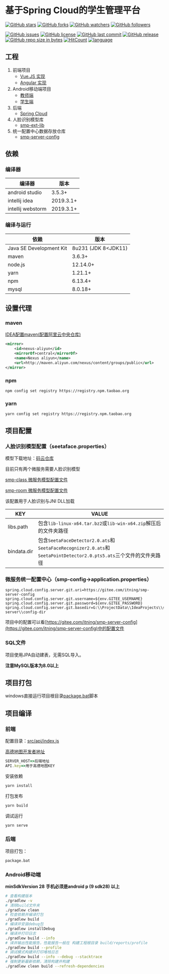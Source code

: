 # 基于Spring Cloud的学生管理平台

[![GitHub stars](https://img.shields.io/github/stars/itning/smp-server.svg?style=social&label=Stars)](https://github.com/itning/smp-server/stargazers)
[![GitHub forks](https://img.shields.io/github/forks/itning/smp-server.svg?style=social&label=Fork)](https://github.com/itning/smp-server/network/members)
[![GitHub watchers](https://img.shields.io/github/watchers/itning/smp-server.svg?style=social&label=Watch)](https://github.com/itning/smp-server/watchers)
[![GitHub followers](https://img.shields.io/github/followers/itning.svg?style=social&label=Follow)](https://github.com/itning?tab=followers)

[![GitHub issues](https://img.shields.io/github/issues/itning/smp-server.svg)](https://github.com/itning/smp-server/issues)
[![GitHub license](https://img.shields.io/github/license/itning/smp-server.svg)](https://github.com/itning/smp-server/blob/master/LICENSE)
[![GitHub last commit](https://img.shields.io/github/last-commit/itning/smp-server.svg)](https://github.com/itning/smp-server/commits)
[![GitHub release](https://img.shields.io/github/release/itning/smp-server.svg)](https://github.com/itning/smp-server/releases)
[![GitHub repo size in bytes](https://img.shields.io/github/repo-size/itning/smp-server.svg)](https://github.com/itning/smp-server)
[![HitCount](http://hits.dwyl.io/itning/smp-server.svg)](http://hits.dwyl.io/itning/smp-server)
[![language](https://img.shields.io/badge/language-JAVA-green.svg)](https://github.com/itning/smp-server)

## 工程

1. 前端项目
   - [Vue.JS 实现](https://github.com/itning/smp-client)
   - [Angular 实现](https://github.com/itning/smp-client-angular)
2. Android移动端项目
   - [教师端](https://github.com/itning/smp-android-teacher)
   - [学生端](https://github.com/itning/smp-android)
3. 后端
   - [Spring Cloud](https://github.com/itning/smp-server)
4. 人脸识别模型库
   - [smp-ext-lib](https://gitee.com/itning/smp-ext-lib)
5. 统一配置中心数据存放仓库
   - [smp-server-config](https://gitee.com/itning/smp-server-config)

## 依赖

### 编译器

| 编译器            | 版本      |
| ----------------- | --------- |
| android studio    | 3.5.3+    |
| intellij idea     | 2019.3.1+ |
| intellij webstorm | 2019.3.1+ |

### 编译与运行

| 依赖                    | 版本                |
| ----------------------- | ------------------- |
| Java SE Development Kit | 8u231 (JDK 8<JDK11) |
| maven                   | 3.6.3+              |
| node.js                 | 12.14.0+            |
| yarn                    | 1.21.1+             |
| npm                     | 6.13.4+             |
| mysql                   | 8.0.18+             |

## 设置代理

### maven

[IDEA配置maven(配置阿里云中央仓库)](https://www.cnblogs.com/sword-successful/p/6408281.html)

```xml
<mirror>  
	<id>nexus-aliyun</id>  
	<mirrorOf>central</mirrorOf>    
	<name>Nexus aliyun</name>  
	<url>http://maven.aliyun.com/nexus/content/groups/public</url>  
</mirror> 
```

### npm

```shell
npm config set registry https://registry.npm.taobao.org
```

### yarn

```shell
yarn config set registry https://registry.npm.taobao.org
```

## 项目配置

### 人脸识别模型配置（seetaface.properties）

模型下载地址：[码云仓库](https://gitee.com/itning/smp-ext-lib)

目前只有两个微服务需要人脸识别模型

[smp-class 微服务模型配置文件](https://github.com/itning/smp-server/blob/master/smp-class/src/main/resources/seetaface.properties)

[smp-room 微服务模型配置文件](https://github.com/itning/smp-server/blob/master/smp-room/src/main/resources/seetaface.properties)

该配置用于人脸识别与JNI DLL加载

| KEY         | VALUE                                                        |
| ----------- | ------------------------------------------------------------ |
| libs.path   | 包含`lib-linux-x64.tar.bz2`或`lib-win-x64.zip`解压后的文件夹路径 |
| bindata.dir | 包含`SeetaFaceDetector2.0.ats`和`SeetaFaceRecognizer2.0.ats`和`SeetaPointDetector2.0.pts5.ats`三个文件的文件夹路径 |

### 微服务统一配置中心（smp-config->application.properties）

```properties
spring.cloud.config.server.git.uri=https://gitee.com/itning/smp-server-config
spring.cloud.config.server.git.username=${env.GITEE_USERNAME}
spring.cloud.config.server.git.password=${env.GITEE_PASSWORD}
spring.cloud.config.server.git.basedir=G:\\ProjectData\\IdeaProjects\\smp-server\\config-dir
```

项目中的配置可以看[https://gitee.com/itning/smp-server-config](https://gitee.com/itning/smp-server-config)中的配置文件

### SQL文件

项目使用JPA自动建表，无需SQL导入。

**注意MySQL版本为8.0以上**

## 项目打包

windows直接运行项目根目录[package.bat](https://github.com/itning/smp-server/blob/master/package.bat)脚本

## 项目编译

### 前端

配置目录：[src/api/index.js](https://github.com/itning/smp-client/blob/master/src/api/index.js#L1)

[高德地图开发者地址](https://lbs.amap.com/)

```js
SERVER_HOST=>后端地址
API.key=>用于高德地图KEY
```

安装依赖

```bash
yarn install
```

打包发布

```bash
yarn build
```

调试运行

```bash
yarn serve
```

### 后端

项目打包：

```bash
package.bat
```

### Android移动端

**minSdkVersion 28**
**手机必须是android p (9 sdk28) 以上**

```bash
# 查看构建版本
./gradlew -v
# 清除build文件夹
./gradlew clean
# 检查依赖并编译打包
./gradlew build
# 编译并安装debug包
./gradlew installDebug
# 编译并打印日志
./gradlew build --info
# 译并输出性能报告，性能报告一般在 构建工程根目录 build/reports/profile
./gradlew build --profile
# 调试模式构建并打印堆栈日志
./gradlew build --info --debug --stacktrace
# 强制更新最新依赖，清除构建并构建
./gradlew clean build --refresh-dependencies
```